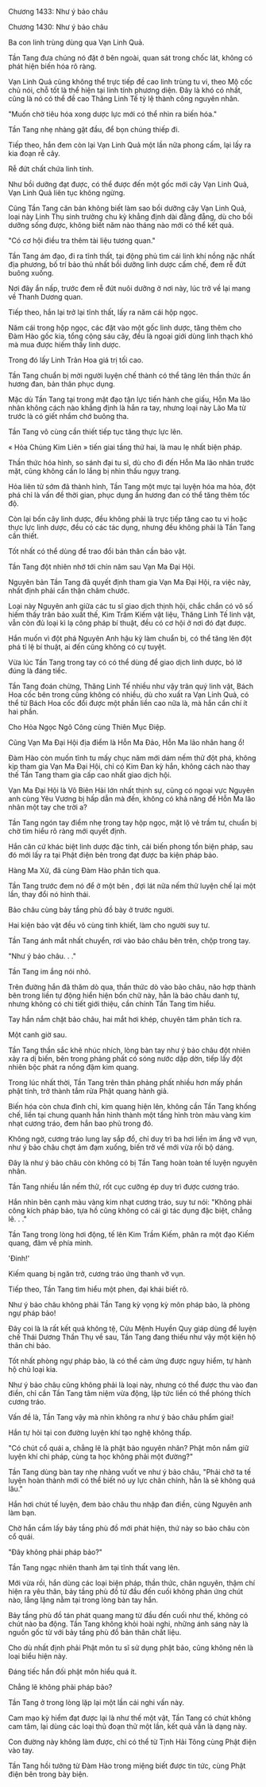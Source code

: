 




Chương 1433: Như ý bảo châu


Chương 1430: Như ý bảo châu

Ba con linh trùng dùng qua Vạn Linh Quả.

Tần Tang đưa chúng nó đặt ở bên ngoài, quan sát trong chốc lát, không có phát hiện biến hóa rõ ràng.

Vạn Linh Quả cũng không thể trực tiếp đề cao linh trùng tu vi, theo Mộ cốc chủ nói, chỗ tốt là thể hiện tại linh tính phương diện. Đây là khó có nhất, cũng là nó có thể đề cao Thăng Linh Tế tỷ lệ thành công nguyên nhân.

"Muốn chờ tiêu hóa xong dược lực mới có thể nhìn ra biến hóa."

Tần Tang nhẹ nhàng gật đầu, để bọn chúng thiếp đi.

Tiếp theo, hắn đem còn lại Vạn Linh Quả một lần nữa phong cấm, lại lấy ra kia đoạn rễ cây.

Rễ đứt chất chứa linh tính.

Như bồi dưỡng đạt được, có thể được đến một gốc mới cây Vạn Linh Quả, Vạn Linh Quả liên tục không ngừng.

Cũng Tần Tang căn bản không biết làm sao bồi dưỡng cây Vạn Linh Quả, loại này Linh Thụ sinh trưởng chu kỳ khẳng định dài đằng đẵng, dù cho bồi dưỡng sống được, không biết năm nào tháng nào mới có thể kết quả.

"Có cơ hội điều tra thêm tài liệu tương quan."

Tần Tang ám đạo, đi ra tĩnh thất, tại động phủ tìm cái linh khí nồng nặc nhất địa phương, bố trí bảo thủ nhất bồi dưỡng linh dược cấm chế, đem rễ đứt buông xuống.

Nơi đây ẩn nấp, trước đem rễ đứt nuôi dưỡng ở nơi này, lúc trở về lại mang về Thanh Dương quan.

Tiếp theo, hắn lại trở lại tĩnh thất, lấy ra năm cái hộp ngọc.

Năm cái trong hộp ngọc, các đặt vào một gốc linh dược, tăng thêm cho Đàm Hào gốc kia, tổng cộng sáu cây, đều là ngoại giới dùng linh thạch khó mà mua được hiếm thấy linh dược.

Trong đó lấy Linh Trản Hoa giá trị tối cao.

Tần Tang chuẩn bị mời người luyện chế thành có thể tăng lên thần thức ẩn hương đan, bản thân phục dụng.

Mặc dù Tần Tang tại trong mật đạo tận lực tiến hành che giấu, Hỗn Ma lão nhân không cách nào khẳng định là hắn ra tay, nhưng loại này Lão Ma từ trước là có giết nhầm chớ buông tha.

Tần Tang vô cùng cần thiết tiếp tục tăng thực lực lên.

« Hỏa Chủng Kim Liên » tiến giai tầng thứ hai, là mau lẹ nhất biện pháp.

Thần thức hóa hình, so sánh đại tu sĩ, dù cho đi đến Hỗn Ma lão nhân trước mặt, cũng không cần lo lắng bị nhìn thấu ngụy trang.

Hỏa liên tử sớm đã thành hình, Tần Tang một mực tại luyện hóa ma hỏa, đột phá chỉ là vấn đề thời gian, phục dụng ẩn hương đan có thể tăng thêm tốc độ.

Còn lại bốn cây linh dược, đều không phải là trực tiếp tăng cao tu vi hoặc thực lực linh dược, đều có các tác dụng, nhưng đều không phải là Tần Tang cần thiết.

Tốt nhất có thể dùng để trao đổi bản thân cần bảo vật.

Tần Tang đột nhiên nhớ tới chín năm sau Vạn Ma Đại Hội.

Nguyên bản Tần Tang đã quyết định tham gia Vạn Ma Đại Hội, ra việc này, nhất định phải cẩn thận châm chước.

Loại này Nguyên anh giữa các tu sĩ giao dịch thịnh hội, chắc chắn có vô số hiếm thấy trân bảo xuất thế, Kim Trầm Kiếm vật liệu, Thăng Linh Tế linh vật, vẫn còn đủ loại kì lạ công pháp bí thuật, đều có cơ hội ở nơi đó đạt được.

Hắn muốn vì đột phá Nguyên Anh hậu kỳ làm chuẩn bị, có thể tăng lên đột phá tỉ lệ bí thuật, ai đến cũng không có cự tuyệt.

Vừa lúc Tần Tang trong tay có có thể dùng để giao dịch linh dược, bỏ lỡ đúng là đáng tiếc.

Tần Tang đoán chừng, Thăng Linh Tế nhiều như vậy trân quý linh vật, Bách Hoa cốc bên trong cũng không có nhiều, dù cho xuất ra Vạn Linh Quả, có thể từ Bách Hoa cốc đổi được một phần liền cao nữa là, mà hắn cần chí ít hai phần.

Cho Hỏa Ngọc Ngô Công cùng Thiên Mục Điệp.

Cũng Vạn Ma Đại Hội địa điểm là Hỗn Ma Đảo, Hỗn Ma lão nhân hang ổ!

Đàm Hào còn muốn tĩnh tu mấy chục năm mới dám nếm thử đột phá, không kịp tham gia Vạn Ma Đại Hội, chỉ có Kim Đan kỳ hắn, không cách nào thay thế Tần Tang tham gia cấp cao nhất giao dịch hội.

Vạn Ma Đại Hội là Vô Biên Hải lớn nhất thịnh sự, cũng có ngoại vực Nguyên anh cùng Yêu Vương bị hấp dẫn mà đến, không có khả năng để Hỗn Ma lão nhân một tay che trời a?

Tần Tang ngón tay điểm nhẹ trong tay hộp ngọc, mặt lộ vẻ trầm tư, chuẩn bị chờ tìm hiểu rõ ràng mới quyết định.

Hắn căn cứ khác biệt linh dược đặc tính, cải biến phong tồn biện pháp, sau đó mới lấy ra tại Phật điện bên trong đạt được ba kiện pháp bảo.

Hàng Ma Xử, đã cùng Đàm Hào phân tích qua.

Tần Tang trước đem nó để ở một bên , đợi lát nữa nếm thử luyện chế lại một lần, thay đổi nó hình thái.

Bảo châu cùng bảy tầng phù đồ bày ở trước người.

Hai kiện bảo vật đều vô cùng tinh khiết, làm cho người suy tư.

Tần Tang ánh mắt nhất chuyển, rơi vào bảo châu bên trên, chộp trong tay.

"Như ý bảo châu. . ."

Tần Tang im ắng nói nhỏ.

Trên đường hắn đã thăm dò qua, thần thức dò vào bảo châu, não hợp thành bên trong liền tự động hiển hiện bốn chữ này, hẳn là bảo châu danh tự, nhưng không có chi tiết giới thiệu, cần chính Tần Tang tìm hiểu.

Tay hắn nắm chặt bảo châu, hai mắt hơi khép, chuyên tâm phân tích ra.

Một canh giờ sau.

Tần Tang thần sắc khẽ nhúc nhích, lòng bàn tay như ý bảo châu đột nhiên xảy ra dị biến, bên trong phảng phất có sóng nước dập dờn, tiếp lấy đột nhiên bộc phát ra nồng đậm kim quang.

Trong lúc nhất thời, Tần Tang trên thân phảng phất nhiều hơn mấy phần phật tính, trở thành tắm rửa Phật quang hành giả.

Biến hóa còn chưa đình chỉ, kim quang hiện lên, không cần Tần Tang khống chế, liền tại chung quanh hắn hình thành một tầng hình tròn màu vàng kim nhạt cương tráo, đem hắn bao phủ trong đó.

Không ngờ, cương tráo lung lay sắp đổ, chỉ duy trì ba hơi liền im ắng vỡ vụn, như ý bảo châu chợt ảm đạm xuống, biến trở về mới vừa rồi bộ dáng.

Đây là như ý bảo châu còn không có bị Tần Tang hoàn toàn tế luyện nguyên nhân.

Tần Tang nhiều lần nếm thử, rốt cục cưỡng ép duy trì được cương tráo.

Hắn nhìn bên cạnh màu vàng kim nhạt cương tráo, suy tư nói: "Không phải công kích pháp bảo, tựa hồ cũng không có cái gì tác dụng đặc biệt, chẳng lẽ. . ."

Tần Tang trong lòng hơi động, tế lên Kim Trầm Kiếm, phân ra một đạo Kiếm quang, đâm về phía mình.

'Đinh!'

Kiếm quang bị ngăn trở, cương tráo ứng thanh vỡ vụn.

Tiếp theo, Tần Tang tìm hiểu một phen, đại khái biết rõ.

Như ý bảo châu không phải Tần Tang kỳ vọng kỳ môn pháp bảo, là phòng ngự pháp bảo!

Đây coi là là rất kết quả không tệ, Cửu Mệnh Huyền Quy giáp dùng để luyện chế Thái Dương Thần Thụ về sau, Tần Tang đang thiếu như vậy một kiện hộ thân chi bảo.

Tốt nhất phòng ngự pháp bảo, là có thể cảm ứng được nguy hiểm, tự hành hộ chủ loại kia.

Như ý bảo châu cũng không phải là loại này, nhưng có thể được thu vào đan điền, chỉ cần Tần Tang tâm niệm vừa động, lập tức liền có thể phóng thích cương tráo.

Vấn đề là, Tần Tang vậy mà nhìn không ra như ý bảo châu phẩm giai!

Hắn tự hỏi tại con đường luyện khí tạo nghệ không thấp.

"Có chút cổ quái a, chẳng lẽ là phật bảo nguyên nhân? Phật môn nắm giữ luyện khí chi pháp, cùng ta học không phải một đường?"

Tần Tang dùng bàn tay nhẹ nhàng vuốt ve như ý bảo châu, "Phải chờ ta tế luyện hoàn thành mới có thể biết nó uy lực chân chính, hẳn là sẽ không quá lâu."

Hắn hơi chút tế luyện, đem bảo châu thu nhập đan điền, cùng Nguyên anh làm bạn.

Chờ hắn cầm lấy bảy tầng phù đồ mới phát hiện, thứ này so bảo châu còn cổ quái.

"Đây không phải pháp bảo?"

Tần Tang ngạc nhiên thanh âm tại tĩnh thất vang lên.

Mới vừa rồi, hắn dùng các loại biện pháp, thần thức, chân nguyên, thậm chí hiện ra yêu thân, bảy tầng phù đồ từ đầu đến cuối không phản ứng chút nào, lẳng lặng nằm tại trong lòng bàn tay hắn.

Bảy tầng phù đồ tán phát quang mang từ đầu đến cuối như thế, không có chút nào ba động. Tần Tang không khỏi hoài nghi, những ánh sáng này là nguồn gốc từ với bảy tầng phù đồ bản thân chất liệu.

Cho dù nhất định phải Phật môn tu sĩ sử dụng phật bảo, cũng không nên là loại biểu hiện này.

Đáng tiếc hắn đối phật môn hiểu quá ít.

Chẳng lẽ không phải pháp bảo?

Tần Tang ở trong lòng lặp lại một lần cái nghi vấn này.

Cam mạo kỳ hiểm đạt được lại là như thế một vật, Tần Tang có chút không cam tâm, lại dùng các loại thủ đoạn thử một lần, kết quả vẫn là dạng này.

Con đường này không làm được, chỉ có thể từ Tịnh Hải Tông cùng Phật điện vào tay.

Tần Tang hồi tưởng từ Đàm Hào trong miệng biết được tin tức, cùng Phật điện bên trong bày biện.




